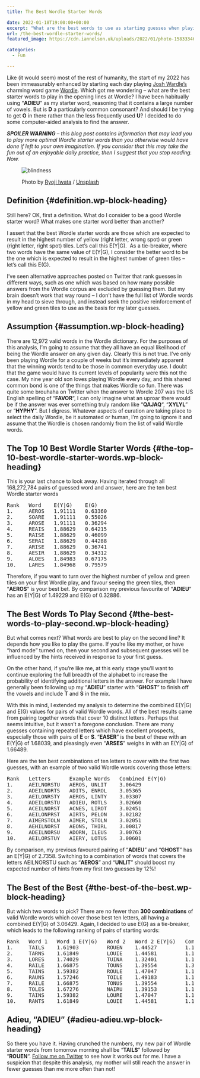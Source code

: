 ```yaml
---
title: The Best Wordle Starter Words

date: 2022-01-18T19:00:00+00:00
excerpt: "What are the best words to use as starting guesses when playing Josh Wardle's popular game Wordle? I've crunched the numbers."
url: /the-best-wordle-starter-words/
featured_image: https://cdn.iannelson.uk/uploads/2022/01/photo-1583334648584-6c2ba1fb41cd.jpg

categories:
  - Fun

---
```

Like (it would seem) most of the rest of humanity, the start of my 2022 has been immeasurably enhanced by starting each day playing [Josh Wardle’s][1] charming word game [Wordle][2]. Which got me wondering &#8211; what are the best starter words to play in the opening lines at Wordle? I have been habitually using &#8220;**ADIEU**&#8221; as my starter word, reasoning that it contains a large number of vowels. But is **D** a particularly common consonant? And should I be trying to get **O** in there rather than the less frequently used **U**? I decided to do some computer-aided analysis to find the answer.

_**SPOILER WARNING** &#8211; this blog post contains information that may lead you to play more optimal Wordle starter words than you otherwise would have done if left to your own imagination. If you consider that this may take the fun out of an enjoyable daily practice, then I suggest that you stop reading. Now._<figure class="wp-block-image">

<img decoding="async" src="https://cdn.iannelson.uk/uploads/2023/08/photo-1512799906445-d591d53082c0cropentropyampcstinysrgbampfitmaxampfmjpgampixidMnwxMTc3M3wwfDF8c2VhcmNofDR8fGNsb3NlZCUyMGV5ZXN8ZW58MHx8fHwxNjQyNTM4MzU2ampixlibrb-1.2.jpg" alt="blindness" /> <figcaption class="wp-element-caption">Photo by [Ryoji Iwata][3] / [Unsplash][4]</figcaption></figure> 

## Definition {#definition.wp-block-heading}

Still here? OK, first a definition. What do I consider to be a good Wordle starter word? What makes one starter word better than another?

I assert that the best Wordle starter words are those which are expected to result in the highest number of yellow (right letter, wrong spot) or green (right letter, right spot) tiles. Let’s call this E(Y|G). &nbsp;As a tie-breaker, where two words have the same value of E(Y|G), I consider the better word to be the one which is expected to result in the highest number of green tiles &#8211; let’s call this E(G).

I’ve seen alternative approaches posted on Twitter that rank guesses in different ways, such as one which was based on how many possible answers from the Wordle corpus are excluded by guessing them. But my brain doesn’t work that way round &#8211; I don’t have the full list of Wordle words in my head to sieve through, and instead seek the positive reinforcement of yellow and green tiles to use as the basis for my later guesses.

## Assumption {#assumption.wp-block-heading}

There are 12,972 valid words in the Wordle dictionary. For the purposes of this analysis, I’m going to assume that they all have an equal likelihood of being the Wordle answer on any given day. Clearly this is not true. I’ve only been playing Wordle for a couple of weeks but it’s immediately apparent that the winning words tend to be those in common everyday use. I doubt that the game would have its current levels of popularity were this not the case. My nine year old son loves playing Wordle every day, and this shared common bond is one of the things that makes Wordle so fun. There was quite some brouhaha on Twitter when the answer to Wordle 207 was the US English spelling of &#8220;**FAVOR**&#8220;, I can only imagine what an uproar there would be if the answer was ever something truly random like &#8220;**QAJAQ**&#8220;, &#8220;**XYLYL**&#8221; or &#8220;**HYPHY**&#8220;. But I digress. Whatever aspects of curation are taking place to select the daily Wordle, be it automated or human, I’m going to ignore it and assume that the Wordle is chosen randomly from the list of valid Wordle words.

## The Top 10 Best Wordle Starter Words {#the-top-10-best-wordle-starter-words.wp-block-heading}

This is your last chance to look away. Having iterated through all 168,272,784 pairs of guessed word and answer, here are the ten best Wordle starter words

<pre class="wp-block-preformatted">Rank   Word    E(Y|G)    E(G) 
1.     AEROS   1.91111   0.63360 
2.     SOARE   1.91111   0.55026 
3.     AROSE   1.91111   0.36294 
4.     REAIS   1.88629   0.64215 
5.     RAISE   1.88629   0.46099 
6.     SERAI   1.88629   0.44288 
7.     ARISE   1.88629   0.36741 
8.     AESIR   1.88629   0.34312 
9.     ALOES   1.84983   0.67175
10.    LARES   1.84968   0.79579</pre>

Therefore, if you want to turn over the highest number of yellow and green tiles on your first Wordle play, and favour seeing the green tiles, then &#8220;**AEROS**&#8221; is your best bet. By comparison my previous favourite of &#8220;**ADIEU**&#8221; has an E(Y|G) of 1.49229 and E(G) of 0.32886.

## The Best Words To Play Second {#the-best-words-to-play-second.wp-block-heading}

But what comes next? What words are best to play on the second line? It depends how you like to play the game. If you’re like my mother, or have &#8220;hard mode&#8221; turned on, then your second and subsequent guesses will be influenced by the hints received in response to your first guess.

On the other hand, if you’re like me, at this early stage you’ll want to continue exploring the full breadth of the alphabet to increase the probability of identifying additional letters in the answer. For example I have generally been following up my &#8220;**ADIEU**&#8221; starter with &#8220;**GHOST**&#8221; to finish off the vowels and include **T** and **S** in the mix.

With this in mind, I extended my analysis to determine the combined E(Y|G) and E(G) values for pairs of valid Wordle words. All of the best results came from pairing together words that cover 10 distinct letters. Perhaps that seems intuitive, but it wasn’t a foregone conclusion. There are many guesses containing repeated letters which have excellent prospects, especially those with pairs of **E** or **S**. &#8220;**EASER**&#8221; is the best of these with an E(Y|G) of 1.68039, and pleasingly even &#8220;**ARSES**&#8221; weighs in with an E(Y|G) of 1.66489.

Here are the ten best combinations of ten letters to cover with the first two guesses, with an example of two valid Wordle words covering those letters:

<pre class="wp-block-preformatted">Rank   Letters      Example Words   Combined E(Y|G) 
1.     AEILNORSTU   AEROS, UNLIT    3.06429 
2.     ADEILNORTS   ADITS, ENROL    3.05365 
3.     AEILONRSTY   AEROS, LINTY    3.03307 
4.     ADEILORSTU   ADIEU, ROTLS    3.02660 
5.     ACEILNORST   ACNES, LIROT    3.02451 
6.     AEILONPRST   AIRTS, PELON    3.02182 
7.     AIMERSTOLN   AIMER, STOLN    3.02051 
8.     AEHILNORST   AEONS, THIRL    3.00817 
9.     ADEILNORSU   ADORN, ILEUS    3.00763
10.    AEILORSTUY   AIERY, LOTUS    3.00601</pre>

By comparison, my previous favoured pairing of &#8220;**ADIEU**&#8221; and &#8220;**GHOST**&#8221; has an E(Y|G) of 2.7358. Switching to a combination of words that covers the letters AEILNORSTU such as &#8220;**AEROS**&#8221; and &#8220;**UNLIT**&#8221; should boost my expected number of hints from my first two guesses by 12%!

## The Best of the Best {#the-best-of-the-best.wp-block-heading}

But which two words to pick? There are no fewer than **300 combinations** of valid Wordle words which cover those best ten letters, all having a combined E(Y|G) of 3.06429. Again, I decided to use E(G) as a tie-breaker, which leads to the following ranking of pairs of starting words:

<pre class="wp-block-preformatted">Rank   Word 1   Word 1 E(Y|G)   Word 2   Word 2 E(Y|G)   Combined E(G) 
1.     TAILS    1.61903         ROUEN    1.44527         1.16454 
2.     TARNS    1.61849         LOUIE    1.44581         1.13818 
3.     LORES    1.74029         TUINA    1.32401         1.13146 
4.     RAILE    1.66875         TOUNS    1.39554         1.39554 
5.     TAINS    1.59382         ROULE    1.47047         1.12243 
6.     RAUNS    1.57246         TOILE    1.49183         1.12239 
7.     RAILE    1.66875         TONUS    1.39554         1.11549
8.     TOLES    1.67276         NAIRU    1.39153         1.11543 
9.     TAINS    1.59382         LOURE    1.47047         1.11443
10.    RANTS    1.61849         LOUIE    1.44581         1.11417</pre>

## Adieu, &#8220;ADIEU&#8221; {#adieu-adieu.wp-block-heading}

So there you have it. Having crunched the numbers, my new pair of Wordle starter words from tomorrow morning shall be &#8220;**TAILS**&#8221; followed by &#8220;**ROUEN**&#8220;. [Follow me on Twitter][5] to see how it works out for me. I have a suspicion that despite this analysis, my mother will still reach the answer in fewer guesses than me more often than not!

 [1]: https://www.powerlanguage.co.uk/
 [2]: https://www.powerlanguage.co.uk/wordle/
 [3]: https://unsplash.com/@ryoji__iwata?utm_source=ghost&utm_medium=referral&utm_campaign=api-credit
 [4]: https://unsplash.com/?utm_source=ghost&utm_medium=referral&utm_campaign=api-credit
 [5]: https://twitter.com/ianfnelson
